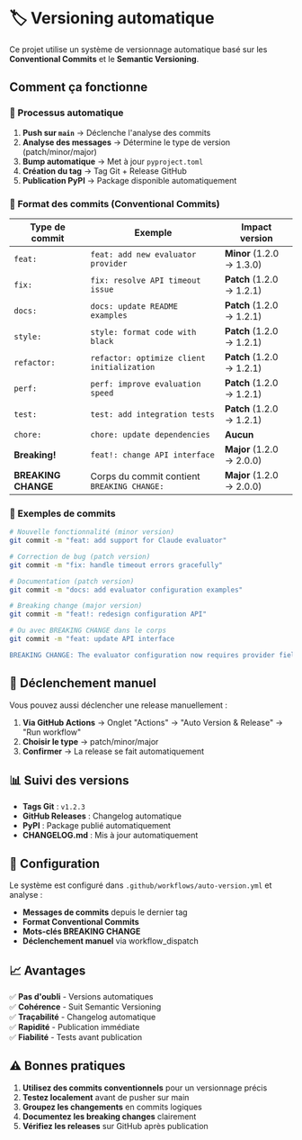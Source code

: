 # 🏷️ Versioning automatique

Ce projet utilise un système de versionnage automatique basé sur les **Conventional Commits** et le **Semantic Versioning**.

## Comment ça fonctionne

### 🔄 Processus automatique

1. **Push sur `main`** → Déclenche l'analyse des commits
2. **Analyse des messages** → Détermine le type de version (patch/minor/major)  
3. **Bump automatique** → Met à jour `pyproject.toml`
4. **Création du tag** → Tag Git + Release GitHub
5. **Publication PyPI** → Package disponible automatiquement

### 📝 Format des commits (Conventional Commits)

| Type de commit | Exemple | Impact version |
|----------------|---------|----------------|
| `feat:` | `feat: add new evaluator provider` | **Minor** (1.2.0 → 1.3.0) |
| `fix:` | `fix: resolve API timeout issue` | **Patch** (1.2.0 → 1.2.1) |
| `docs:` | `docs: update README examples` | **Patch** (1.2.0 → 1.2.1) |
| `style:` | `style: format code with black` | **Patch** (1.2.0 → 1.2.1) |
| `refactor:` | `refactor: optimize client initialization` | **Patch** (1.2.0 → 1.2.1) |
| `perf:` | `perf: improve evaluation speed` | **Patch** (1.2.0 → 1.2.1) |
| `test:` | `test: add integration tests` | **Patch** (1.2.0 → 1.2.1) |
| `chore:` | `chore: update dependencies` | **Aucun** |
| **Breaking!** | `feat!: change API interface` | **Major** (1.2.0 → 2.0.0) |
| **BREAKING CHANGE** | Corps du commit contient `BREAKING CHANGE:` | **Major** (1.2.0 → 2.0.0) |

### 🎯 Exemples de commits

```bash
# Nouvelle fonctionnalité (minor version)
git commit -m "feat: add support for Claude evaluator"

# Correction de bug (patch version)  
git commit -m "fix: handle timeout errors gracefully"

# Documentation (patch version)
git commit -m "docs: add evaluator configuration examples"

# Breaking change (major version)
git commit -m "feat!: redesign configuration API"

# Ou avec BREAKING CHANGE dans le corps
git commit -m "feat: update API interface

BREAKING CHANGE: The evaluator configuration now requires provider field"
```

## 🚀 Déclenchement manuel

Vous pouvez aussi déclencher une release manuellement :

1. **Via GitHub Actions** → Onglet "Actions" → "Auto Version & Release" → "Run workflow"
2. **Choisir le type** → patch/minor/major
3. **Confirmer** → La release se fait automatiquement

## 📊 Suivi des versions

- **Tags Git** : `v1.2.3`
- **GitHub Releases** : Changelog automatique
- **PyPI** : Package publié automatiquement
- **CHANGELOG.md** : Mis à jour automatiquement

## 🔧 Configuration

Le système est configuré dans `.github/workflows/auto-version.yml` et analyse :

- **Messages de commits** depuis le dernier tag
- **Format Conventional Commits** 
- **Mots-clés BREAKING CHANGE**
- **Déclenchement manuel** via workflow_dispatch

## 📈 Avantages

✅ **Pas d'oubli** - Versions automatiques  
✅ **Cohérence** - Suit Semantic Versioning  
✅ **Traçabilité** - Changelog automatique  
✅ **Rapidité** - Publication immédiate  
✅ **Fiabilité** - Tests avant publication  

## ⚠️ Bonnes pratiques

1. **Utilisez des commits conventionnels** pour un versionnage précis
2. **Testez localement** avant de pusher sur main
3. **Groupez les changements** en commits logiques
4. **Documentez les breaking changes** clairement
5. **Vérifiez les releases** sur GitHub après publication 